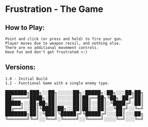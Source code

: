 # Frustration - The Game

## How to Play:
    Point and click (or press and hold) to fire your gun.
    Player moves due to weapon recoil, and nothing else.
    There are no additional movement controls.
    Have fun and don't get frustrated >:)

## Versions:
    1.0 - Initial Build
    1.1 - Functional Game with a single enemy type.


███████╗███╗░░██╗░░░░░██╗░█████╗░██╗░░░██╗██╗
██╔════╝████╗░██║░░░░░██║██╔══██╗╚██╗░██╔╝██║
█████╗░░██╔██╗██║░░░░░██║██║░░██║░╚████╔╝░██║
██╔══╝░░██║╚████║██╗░░██║██║░░██║░░╚██╔╝░░╚═╝
███████╗██║░╚███║╚█████╔╝╚█████╔╝░░░██║░░░██╗
╚══════╝╚═╝░░╚══╝░╚════╝░░╚════╝░░░░╚═╝░░░╚═╝
